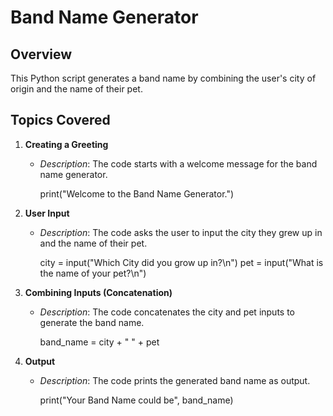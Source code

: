 # Band Name Generator

## Overview

This Python script generates a band name by combining the user's city of origin and the name of their pet.

## Topics Covered

1. **Creating a Greeting**
   - *Description*: The code starts with a welcome message for the band name generator.
   
     
     print("Welcome to the Band Name Generator.")
    

2. **User Input**
   - *Description*: The code asks the user to input the city they grew up in and the name of their pet.
   
     city = input("Which City did you grow up in?\n")
     pet = input("What is the name of your pet?\n")

3. **Combining Inputs (Concatenation)**
   - *Description*: The code concatenates the city and pet inputs to generate the band name.


     band_name = city + " " + pet
     

4. **Output**
   - *Description*: The code prints the generated band name as output.
   
     
     print("Your Band Name could be", band_name)
     

